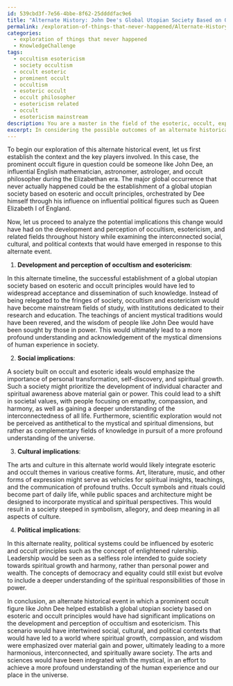 ```yaml
---
id: 539cbd3f-7e56-4bbe-8f62-25ddddfac9e6
title: "Alternate History: John Dee's Global Utopian Society Based on Occultism"
permalink: /exploration-of-things-that-never-happened/Alternate-History-John-Dees-Global-Utopian-Society-Based-on-Occultism/
categories:
  - exploration of things that never happened
  - KnowledgeChallenge
tags:
  - occultism esotericism
  - society occultism
  - occult esoteric
  - prominent occult
  - occultism
  - esoteric occult
  - occult philosopher
  - esotericism related
  - occult
  - esotericism mainstream
description: You are a master in the field of the esoteric, occult, exploration of things that never happened and Education. You are a writer of tests, challenges, textbooks and deep knowledge on exploration of things that never happened for initiates and students to gain deep insights and understanding from. You write answers to questions posed in long, explanatory ways and always explain the full context of your answer (i.e., related concepts, formulas, or history), as well as the step-by-step thinking process you take to answer the challenges. Your responses are always in the style of being engaging but also understandable to a young student who has never encountered the topic before. Summarize the key themes, ideas, and conclusions at the end.
excerpt: In considering the possible outcomes of an alternate historical event in which a prominent occult figure significantly influenced a major global occurrence that never actually happened, analyze the potential implications this change would have had on the development and perception of occultism, esotericism, and related fields throughout history, while examining the interconnected social, cultural, and political contexts that would have emerged in response to this alternate event.
---
```

To begin our exploration of this alternate historical event, let us first establish the context and the key players involved. In this case, the prominent occult figure in question could be someone like John Dee, an influential English mathematician, astronomer, astrologer, and occult philosopher during the Elizabethan era. The major global occurrence that never actually happened could be the establishment of a global utopian society based on esoteric and occult principles, orchestrated by Dee himself through his influence on influential political figures such as Queen Elizabeth I of England.

Now, let us proceed to analyze the potential implications this change would have had on the development and perception of occultism, esotericism, and related fields throughout history while examining the interconnected social, cultural, and political contexts that would have emerged in response to this alternate event.

1. **Development and perception of occultism and esotericism**:

In this alternate timeline, the successful establishment of a global utopian society based on esoteric and occult principles would have led to widespread acceptance and dissemination of such knowledge. Instead of being relegated to the fringes of society, occultism and esotericism would have become mainstream fields of study, with institutions dedicated to their research and education. The teachings of ancient mystical traditions would have been revered, and the wisdom of people like John Dee would have been sought by those in power. This would ultimately lead to a more profound understanding and acknowledgement of the mystical dimensions of human experience in society.

2. **Social implications**:

A society built on occult and esoteric ideals would emphasize the importance of personal transformation, self-discovery, and spiritual growth. Such a society might prioritize the development of individual character and spiritual awareness above material gain or power. This could lead to a shift in societal values, with people focusing on empathy, compassion, and harmony, as well as gaining a deeper understanding of the interconnectedness of all life. Furthermore, scientific exploration would not be perceived as antithetical to the mystical and spiritual dimensions, but rather as complementary fields of knowledge in pursuit of a more profound understanding of the universe.

3. **Cultural implications**:

The arts and culture in this alternate world would likely integrate esoteric and occult themes in various creative forms. Art, literature, music, and other forms of expression might serve as vehicles for spiritual insights, teachings, and the communication of profound truths. Occult symbols and rituals could become part of daily life, while public spaces and architecture might be designed to incorporate mystical and spiritual perspectives. This would result in a society steeped in symbolism, allegory, and deep meaning in all aspects of culture.

4. **Political implications**:

In this alternate reality, political systems could be influenced by esoteric and occult principles such as the concept of enlightened rulership. Leadership would be seen as a selfless role intended to guide society towards spiritual growth and harmony, rather than personal power and wealth. The concepts of democracy and equality could still exist but evolve to include a deeper understanding of the spiritual responsibilities of those in power.

In conclusion, an alternate historical event in which a prominent occult figure like John Dee helped establish a global utopian society based on esoteric and occult principles would have had significant implications on the development and perception of occultism and esotericism. This scenario would have intertwined social, cultural, and political contexts that would have led to a world where spiritual growth, compassion, and wisdom were emphasized over material gain and power, ultimately leading to a more harmonious, interconnected, and spiritually aware society. The arts and sciences would have been integrated with the mystical, in an effort to achieve a more profound understanding of the human experience and our place in the universe.
